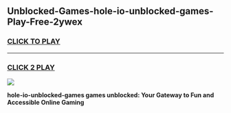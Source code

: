 
## Unblocked-Games-hole-io-unblocked-games-Play-Free-2ywex
<h3>
<a href="https://premium76.site?title=hole-io-unblocked-games&ref=20A">CLICK TO PLAY</a></h3>
<hr>

<h3>
<a href="https://premium76.site?title=hole-io-unblocked-games&ref=20A">CLICK 2 PLAY</a>
  
</h3>

<a href="https://premium76.site?title=hole-io-unblocked-games&ref=20A"><img src="https://clearcache.store/games.png"></a>


**hole-io-unblocked-games games unblocked: Your Gateway to Fun and Accessible Online Gaming**
